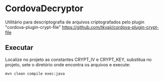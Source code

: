 # CordovaDecryptor
Utilitário para descriptografia de arquivos criptografados pelo plugin "cordova-plugin-crypt-file" https://github.com/tkyaji/cordova-plugin-crypt-file

## Executar
Localize no projeto as constantes CRYPT_IV e CRYPT_KEY, substitua no projeto, sete o diretório onde encontra os arquivos e execute: 

`mvn clean compile exec:java`

